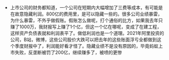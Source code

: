 - 上市公司的财务都知道，一个公司在短期内大幅增加了三费等成本，有可能是在故意隐藏利润。800亿的费用里，是可以隐藏一些的。很多公司业绩暴雷，为什么暴雷，不外乎做假账。假账怎么做呢，打个通俗的比方，如果我去年只赚了1000万，我财报写上赚了1个亿，但这一个亿在哪呢，变成了在建工程，这样资产负债表就和利润表平了。做低利润也是一个道理。2021年阿里投资的公司，B站，微博，这些公司股价大跌可以把去年的这些账面浮亏全都做到这个季度财报中了，利润能好看才怪了。隐藏业绩不是没有原因的，毕竟蚂蚁上市失败，反垄断被罚了200亿，继续赚多了，被喷的更惨